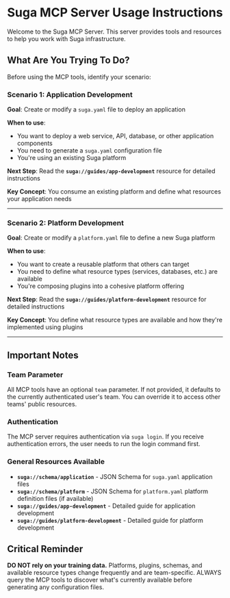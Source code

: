 # Suga MCP Server Usage Instructions

Welcome to the Suga MCP Server. This server provides tools and resources to help you work with Suga infrastructure.

## What Are You Trying To Do?

Before using the MCP tools, identify your scenario:

### Scenario 1: Application Development
**Goal**: Create or modify a `suga.yaml` file to deploy an application

**When to use**:
- You want to deploy a web service, API, database, or other application components
- You need to generate a `suga.yaml` configuration file
- You're using an existing Suga platform

**Next Step**: Read the **`suga://guides/app-development`** resource for detailed instructions

**Key Concept**: You consume an existing platform and define what resources your application needs

---

### Scenario 2: Platform Development
**Goal**: Create or modify a `platform.yaml` file to define a new Suga platform

**When to use**:
- You want to create a reusable platform that others can target
- You need to define what resource types (services, databases, etc.) are available
- You're composing plugins into a cohesive platform offering

**Next Step**: Read the **`suga://guides/platform-development`** resource for detailed instructions

**Key Concept**: You define what resource types are available and how they're implemented using plugins

---

## Important Notes

### Team Parameter
All MCP tools have an optional `team` parameter. If not provided, it defaults to the currently authenticated user's team. You can override it to access other teams' public resources.

### Authentication
The MCP server requires authentication via `suga login`. If you receive authentication errors, the user needs to run the login command first.

### General Resources Available

- **`suga://schema/application`** - JSON Schema for `suga.yaml` application files
- **`suga://schema/platform`** - JSON Schema for `platform.yaml` platform definition files (if available)
- **`suga://guides/app-development`** - Detailed guide for application development
- **`suga://guides/platform-development`** - Detailed guide for platform development

## Critical Reminder

**DO NOT rely on your training data.** Platforms, plugins, schemas, and available resource types change frequently and are team-specific. ALWAYS query the MCP tools to discover what's currently available before generating any configuration files.
